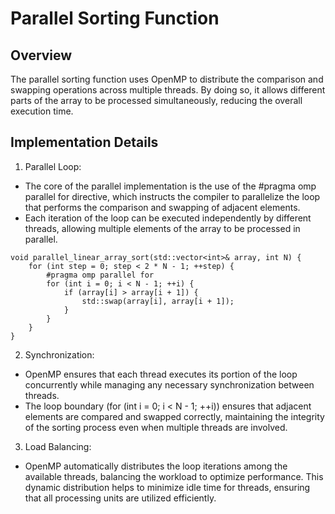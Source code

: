 # Parallel Sorting Function
## Overview
The parallel sorting function uses OpenMP to distribute the comparison and swapping operations across multiple threads. By doing so, it allows different parts of the array to be processed simultaneously, reducing the overall execution time.

## Implementation Details
1. Parallel Loop:
  - The core of the parallel implementation is the use of the #pragma omp parallel for directive, which instructs the compiler to parallelize the loop that performs the comparison and swapping of adjacent elements.
  - Each iteration of the loop can be executed independently by different threads, allowing multiple elements of the array to be processed in parallel.
```
void parallel_linear_array_sort(std::vector<int>& array, int N) {
    for (int step = 0; step < 2 * N - 1; ++step) {        
        #pragma omp parallel for        
        for (int i = 0; i < N - 1; ++i) {        
            if (array[i] > array[i + 1]) {
                std::swap(array[i], array[i + 1]);
            }
        }
    }
}
```
2. Synchronization:

  - OpenMP ensures that each thread executes its portion of the loop concurrently while managing any necessary synchronization between threads.
  - The loop boundary (for (int i = 0; i < N - 1; ++i)) ensures that adjacent elements are compared and swapped correctly, maintaining the integrity of the sorting process even when multiple threads are involved.
3. Load Balancing:

  - OpenMP automatically distributes the loop iterations among the available threads, balancing the workload to optimize performance.
This dynamic distribution helps to minimize idle time for threads, ensuring that all processing units are utilized efficiently.
